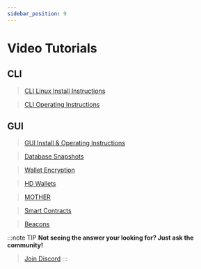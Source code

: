 ```yaml
---
sidebar_position: 9
---
```


# Video Tutorials


## CLI


> [CLI Linux Install Instructions](/docs/CLI/#cli-linux-install-instructions)

> [CLI Operating Instructions](/docs/CLI/#cli-operating-instructions)


## GUI

> [GUI Install & Operating Instructions](/docs/GUI/gui-install-instructions#video-tutorial)

> [Database Snapshots](/docs/GUI/gui-operating-instructions#snapshots)

> [Wallet Encryption](/docs/GUI/gui-operating-instructions#encrypt-wallet)

> [HD Wallets](/docs/GUI/gui-operating-instructions#create-hd-wallet)

> [MOTHER](/docs/GUI/gui-operating-instructions#mother)

> [Smart Contracts](/docs/GUI/gui-operating-instructions#smart-contracts)

> [Beacons](/docs/GUI/gui-operating-instructions#beacons)






:::note TIP
**Not seeing the answer your looking for? Just ask the community!**
> <a href="https://discord.com/invite/PnS2HRETDh">Join Discord</a>
:::